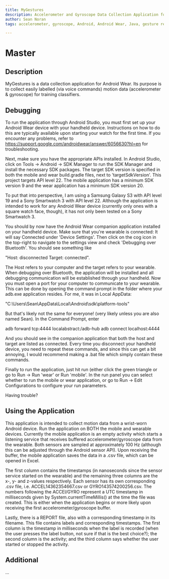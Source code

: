 ```yaml
---
title: MyGestures
description: Accelerometer and Gyroscope Data Collection Application for Android Wear
author: Sean Noran
tags: accelerometer, gyroscope, Android, Android Wear, Java, gesture recognition, Machine Learning

---
```


Master
======

## Description

MyGestures is a data collection application for Android Wear. Its purpose is to collect easily labelled (via voice commands) motion data (accelerometer & gyroscope) for training classifiers.

## Debugging

To run the application through Android Studio, you must first set up your Android Wear device with your handheld device. Instructions on how to do this are typically available upon starting your watch for the first time. If you encounter any problems, refer to https://support.google.com/androidwear/answer/6056630?hl=en for troubleshooting.

Next, make sure you have the appropriate APIs installed. In Android Studio, click on Tools -> Android -> SDK Manager to run the SDK Manager and install the necessary SDK packages. The target SDK version is specified in both the mobile and wear build.gradle files, next to 'targetSdkVersion'. This project targets API level 22. The mobile application has a minimum SDK version 9 and the wear application has a minimum SDK version 20.

To put that into perspective, I am using a Samsung Galaxy S3 with API level 19 and a Sony Smartwatch 3 with API level 22.
Although the application is intended to work for any Android Wear device (currently only ones with a square watch face, though), it has not only been tested on a Sony Smartwatch 3.


You should by now have the Android Wear companion application installed on your handheld device. Make sure that you're wearable is connected: It will say Connected under 'Device Settings'. Then click on the cog icon in the top-right to navigate to the settings view and check 'Debugging over Bluetooth'. You should see something like

"Host: disconnected
Target: connected".

The Host refers to your computer and the target refers to your wearable. When debugging over Bluetooth, the application will be installed and all debugging communication will be established through your handheld. Now you must open a port for your computer to communicate to your wearable. This can be done by opening the command prompt in the folder where your adb.exe application resides. For me, it was in Local AppData:

"C:\Users\Sean\AppData\Local\Android\sdk\platform-tools"

But that's likely not the same for everyone! (very likely unless you are also named Sean). In the Command Prompt, enter

adb forward tcp:4444 localabstract:/adb-hub
adb connect localhost:4444 

And you should see in the companion application that both the host and target are listed as connected. Every time you disconnect your handheld device, you need to repeat these commands, and since this can get a bit annoying, I would recommend making a .bat file which simply contain these commands.

Finally to run the application, just hit run (either click the green triangle or go to Run -> Run 'wear' or Run 'mobile'. In the run panel you can select whether to run the mobile or wear application, or go to Run -> Edit Configurations to configure your run parameters.

Having trouble?

## Using the Application

This application is intended to collect motion data from a wrist-worn Android device. Run the application on BOTH the mobile and wearable devices. Currently the mobile application is an empty activity which starts a listening service that receives buffered accelerometer/gyroscope data from the wearable. Both sensors are sampled at approximately 100 Hz (although this can be adjusted through the Android sensor API). Upon receiving the buffer, the mobile application saves the data in a .csv file, which can be opened in Excel.

The first column contains the timestamps (in nanoseconds since the sensor service started on the wearable) and the remaining three columns are the x-, y- and z-values respectively. Each sensor has its own corresponding .csv file, i.e. ACCEL14362354667.csv or GYRO143574200256.csv. The numbers following the ACCEl/GYRO represent a UTC timestamp in milliseconds given by System.currentTimeMillis() at the time the file was created. This is either when the application begins or more likely upon receiving the first accelerometer/gyroscope buffer.

Lastly, there is a REPORT file, also with a corresponding timestamp in its filename. This file contains labels and corresponding timestamps. The first column is the timestamp in milliseconds when the label is recorded (when the user presses the label button, not sure if that is the best choice?); the second column is the activity; and the third column says whether the user started or stopped the activity.

## Additional

...

